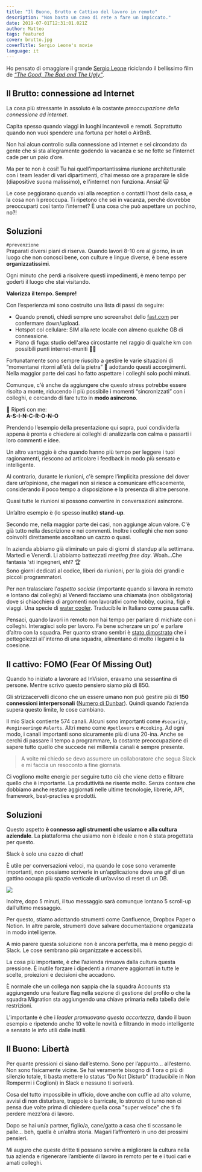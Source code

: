 ```yaml
---
title: "Il Buono, Brutto e Cattivo del lavoro in remoto"
description: "Non basta un cavo di rete a fare un impiccato."
date: 2019-07-01T12:31:01.021Z
author: Matteo
tags: featured
cover: brutto.jpg
coverTitle: Sergio Leone's movie
language: it
---
```


Ho pensato di omaggiare il grande [Sergio Leone](https://www.imdb.com/name/nm0001466) riciclando il bellissimo film de [_“The Good, The Bad and The Ugly”_](https://www.rottentomatoes.com/m/the_good_the_bad_and_the_ugly).

## Il Brutto: connessione ad Internet

La cosa più stressante in assoluto è la costante _preoccupazione della connessione ad internet_.

Capita spesso quando viaggi in luoghi incantevoli e remoti.
Soprattutto quando non vuoi spendere una fortuna per hotel o AirBnB.

Non hai alcun controllo sulla connessione ad internet e sei circondato da gente che si sta allegramente godendo la vacanza e se ne fotte se l’internet cade per un paio d’ore.

Ma per te non è così! Tu hai quell’importantissima riunione architetturale con i team leader di vari dipartimenti, c’hai messo ore a praparare le slide (diapositive suona malissimo), e l'internet non funziona. Ansia! 🙀

Le cose peggiorano quando vai alla reception o contatti l’host della casa, e la cosa non li preoccupa.
Ti ripetono che sei in vacanza, perché dovrebbe preoccuparti così tanto l’internet? È una cosa che può aspettare un pochino, no?!

## Soluzioni

`#prevenzione`<br/>Praparati diversi piani di riserva. Quando lavori 8-10 ore al giorno, in un luogo che non conosci bene, con culture e lingue diverse, è bene essere **organizzatissimi**.

Ogni minuto che perdi a risolvere questi impedimenti, è meno tempo per goderti il luogo che stai visitando.

**Valorizza il tempo. Sempre!**

Con l’esperienza mi sono costruito una lista di passi da seguire:

- Quando prenoti, chiedi sempre uno screenshot dello [fast.com](https://fast.com) per confermare down/upload.
- Hotspot col cellulare: SIM alla rete locale con almeno qualche GB di connessione.
- Piano di fuga: studio dell'area circostante nel raggio di qualche km con possibili punti internet-muniti 🏃‍♂️

Fortunatamente sono sempre riuscito a gestire le varie situazioni di “momentanei ritorni all’età della pietra” 🦴 adottando questi accorgimenti. Nella maggior parte dei casi ho fatto aspettare i colleghi solo pochi minuti.

Comunque, c'è anche da aggiungere che questo stress potrebbe essere risolto a monte, riducendo il più possibile i momenti “sincronizzati” con i colleghi, e cercando di fare tutto in **modo asincrono**.

📣 Ripeti con me:<br/> **A-S-I-N-C-R-O-N-O**

Prendendo l’esempio della presentazione qui sopra, puoi condividerla appena è pronta e chiedere ai colleghi di analizzarla con calma e passarti i loro commenti e idee.

Un altro vantaggio è che quando hanno più tempo per leggere i tuoi ragionamenti, riescono ad articolare i feedback in modo più sensato e intelligente.

Al contrario, durante le riunioni, c'è sempre l’implicita pressione del dover dare un’opinione, che magari non si riesce a comunicare efficacemente, considerando il poco tempo a disposizione e la presenza di altre persone.

Quasi tutte le riunioni si possono convertire in conversazioni asincrone.

Un’altro esempio è (lo spesso inutile) **stand-up**.

Secondo me, nella maggior parte dei casi, non aggiunge alcun valore.
C'è già tutto nella descrizione e nei commenti. Inoltre i colleghi che non sono coinvolti direttamente ascoltano un cazzo o quasi.

In azienda abbiamo già eliminato un paio di giorni di standup alla settimana. Martedì e Venerdì.
Li abbiamo battezzati _meeting free day_. Woah...Che fantasia 'sti ingegneri, eh!? 🏆<br/>
Sono giorni dedicati al codice, liberi da riunioni, per la gioia dei grandi e piccoli programmatori.

Per non tralasciare l’_aspetto sociale_ (importante quando si lavora in remoto e lontano dai colleghi) al Venerdì facciamo una chiamata (non obbligatoria) dove si chiacchiera di argomenti non lavorativi come hobby, cucina, figli e viaggi. Una specie di [water cooler](https://www.youtube.com/watch?v=mAparymJ_jc). Traducibile in Italiano come pausa caffè.

Pensaci, quando lavori in remoto non hai tempo per parlare di michiate con i colleghi. Interagisci solo per lavoro. Fa bene scherzare un po' e parlare d’altro con la squadra. Per quanto strano sembri è [stato dimostrato](https://www.scirp.org/journal/paperinformation.aspx?paperid=75553) che i pettegolezzi all'interno di una squadra, alimentano di molto i legami e la coesione.

## Il cattivo: FOMO (Fear Of Missing Out)

Quando ho iniziato a lavorare ad InVision, eravamo una sessantina di persone.
Mentre scrivo questo pensiero siamo più di 850.

Gli strizzacervelli dicono che un essere umano non può gestire più di **150 connessioni interpersonali** ([Numero di Dunbar](https://it.wikipedia.org/wiki/Numero_di_Dunbar)). Quindi quando l’azienda supera questo limite, le cose cambiano.

Il mio Slack contiente 574 canali. Alcuni sono importanti come `#security`, `#engineering`e `#alerts`. Altri meno come `#petlovers` e `#cooking`.
Ad ogni modo, i canali importanti sono sicuramente più di una 20-ina.
Anche se cerchi di passare il tempo a programmare, la costante preoccupazione di sapere tutto quello che succede nei millemila canali è sempre presente.

> A volte mi chiedo se devo assumere un collaboratore che segua Slack e mi faccia un resoconto a fine giornata.

Ci vogliono molte energie per seguire tutto ciò che viene detto e filtrare quello che è importante. La produttività ne risente molto.
Senza contare che dobbiamo anche restare aggiornati nelle ultime tecnologie, librerie, API, framework, best-practies e prodotti.

## Soluzioni

Questo aspetto **è connesso agli strumenti che usiamo e alla cultura aziendale**.
La piattaforma che usiamo non è ideale e non è stata progettata per questo.

Slack è solo una cazzo di chat!

È utile per conversazioni veloci, ma quando le cose sono veramente importanti, non possiamo scriverle in un’applicazione dove una gif di un gattino occupa più spazio verticale di un’avviso di reset di un DB.

![](https://media.giphy.com/media/tBxyh2hbwMiqc/giphy.gif)

Inoltre, dopo 5 minuti, il tuo messaggio sarà comunque lontano 5 scroll-up dall’ultimo messaggio.

Per questo, stiamo adottando strumenti come Confluence, Dropbox Paper o Notion. In altre parole, strumenti dove salvare documentazione organizzata in modo intelligente.

A mio parere questa soluzione non è ancora perfetta, ma è meno peggio di Slack. Le cose sembrano più organizzate e accessibili.

La cosa più importante, è che l’azienda rimuova dalla cultura questa pressione.
È inutile forzare i dipedenti a rimanere aggiornati in tutte le scelte, proiezioni e decisioni che accadono.

È normale che un collega non sappia che la squadra Accounts sta aggiungendo una feature flag nella sezione di gestione del profilo o che la squadra Migration sta aggiungendo una chiave primaria nella tabella delle restrizioni.

L’importante è che i _leader promuovano questa accortezza_, dando il buon esempio e ripetendo anche 10 volte le novità e filtrando in modo intelligente e sensato le info utili dalle inutili.

## Il Buono: Libertà

Per quante pressioni ci siano dall’esterno. Sono per l’appunto... all’esterno. Non sono fisicamente vicine.
Se hai veramente bisogno di 1 ora o più di silenzio totale, ti basta mettere lo status "Do Not Disturb" (traducibile in Non Rompermi i Coglioni) in Slack e nessuno ti scriverà.

Cosa del tutto impossibile in ufficio, dove anche con cuffie ad alto volume, avvisi di non disturbare, trappole o barricate, lo stronzo di turno non ci pensa due volte prima di chiedere quella cosa "super veloce" che ti fa perdere mezz’ora di lavoro.

Dopo se hai un/a partner, figlio/a, cane/gatto a casa che ti scassano le palle… beh, quella è un’altra storia.
Magari l’affronterò in uno dei prossimi pensieri.

Mi auguro che queste dritte ti possano servire a migliorare la cultura nella tua azienda e rigenerare l’ambiente di lavoro in remoto per te e i tuoi cari e amati colleghi.
